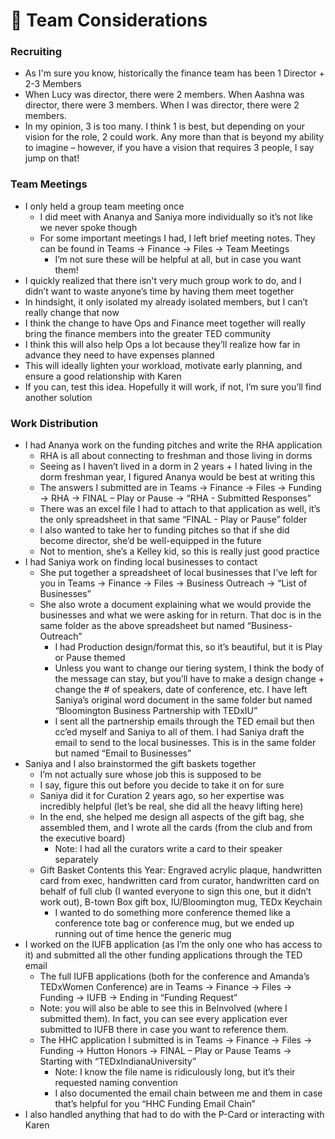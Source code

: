# 👋 Team Considerations

### Recruiting

* As I'm sure you know, historically the finance team has been 1 Director + 2-3 Members
* When Lucy was director, there were 2 members. When Aashna was director, there were 3 members. When I was director, there were 2 members.
* In my opinion, 3 is too many. I think 1 is best, but depending on your vision for the role, 2 could work. Any more than that is beyond my ability to imagine – however, if you have a vision that requires 3 people, I say jump on that!

### Team Meetings

* I only held a group team meeting once
  * I did meet with Ananya and Saniya more individually so it’s not like we never spoke though
  * For some important meetings I had, I left brief meeting notes. They can be found in Teams → Finance → Files → Team Meetings
    * I’m not sure these will be helpful at all, but in case you want them!
* I quickly realized that there isn't very much group work to do, and I didn’t want to waste anyone’s time by having them meet together
* In hindsight, it only isolated my already isolated members, but I can’t really change that now
* I think the change to have Ops and Finance meet together will really bring the finance members into the greater TED community
* I think this will also help Ops a lot because they’ll realize how far in advance they need to have expenses planned
* This will ideally lighten your workload, motivate early planning, and ensure a good relationship with Karen
* If you can, test this idea. Hopefully it will work, if not, I’m sure you’ll find another solution

### Work Distribution

* I had Ananya work on the funding pitches and write the RHA application
  * RHA is all about connecting to freshman and those living in dorms
  * Seeing as I haven’t lived in a dorm in 2 years + I hated living in the dorm freshman year, I figured Ananya would be best at writing this
  * The answers I submitted are in Teams → Finance → Files → Funding → RHA → FINAL – Play or Pause → “RHA - Submitted Responses”
  * There was an excel file I had to attach to that application as well, it’s the only spreadsheet in that same “FINAL - Play or Pause” folder
  * I also wanted to take her to funding pitches so that if she did become director, she’d be well-equipped in the future
  * Not to mention, she’s a Kelley kid, so this is really just good practice
* I had Saniya work on finding local businesses to contact
  * She put together a spreadsheet of local businesses that I’ve left for you in Teams → Finance → Files → Business Outreach → “List of Businesses”
  * She also wrote a document explaining what we would provide the businesses and what we were asking for in return. That doc is in the same folder as the above spreadsheet but named “Business-Outreach”
    * I had Production design/format this, so it’s beautiful, but it is Play or Pause themed
    * Unless you want to change our tiering system, I think the body of the message can stay, but you’ll have to make a design change + change the # of speakers, date of conference, etc. I have left Saniya’s original word document in the same folder but named “Bloomington Business Partnership with TEDxIU”
    * I sent all the partnership emails through the TED email but then cc’ed myself and Saniya to all of them. I had Saniya draft the email to send to the local businesses. This is in the same folder but named “Email to Businesses”
* Saniya and I also brainstormed the gift baskets together
  * I’m not actually sure whose job this is supposed to be
  * I say, figure this out before you decide to take it on for sure
  * Saniya did it for Curation 2 years ago, so her expertise was incredibly helpful (let’s be real, she did all the heavy lifting here)
  * In the end, she helped me design all aspects of the gift bag, she assembled them, and I wrote all the cards (from the club and from the executive board)
    * Note: I had all the curators write a card to their speaker separately
  * Gift Basket Contents this Year: Engraved acrylic plaque, handwritten card from exec, handwritten card from curator, handwritten card on behalf of full club (I wanted everyone to sign this one, but it didn’t work out), B-town Box gift box, IU/Bloomington mug, TEDx Keychain
    * I wanted to do something more conference themed like a conference tote bag or conference mug, but we ended up running out of time hence the generic mug
* I worked on the IUFB application (as I’m the only one who has access to it) and submitted all the other funding applications through the TED email
  * The full IUFB applications (both for the conference and Amanda’s TEDxWomen Conference) are in Teams → Finance → Files → Funding → IUFB → Ending in “Funding Request”
  * Note: you will also be able to see this in BeInvolved (where I submitted them). In fact, you can see every application ever submitted to IUFB there in case you want to reference them.
  * The HHC application I submitted is in Teams → Finance → Files → Funding → Hutton Honors → FINAL – Play or Pause Teams → Starting with “TEDxIndianaUniversity”
    * Note: I know the file name is ridiculously long, but it’s their requested naming convention
    * I also documented the email chain between me and them in case that’s helpful for you “HHC Funding Email Chain”
* I also handled anything that had to do with the P-Card or interacting with Karen
